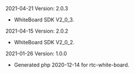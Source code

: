 2021-04-21 Version: 2.0.3
- WhiteBoard SDK V2_0_3.

2021-04-15 Version: 2.0.2
- WhiteBoard SDK V2_0_2.

2021-01-26 Version: 1.0.0
- Generated php 2020-12-14 for rtc-white-board.

